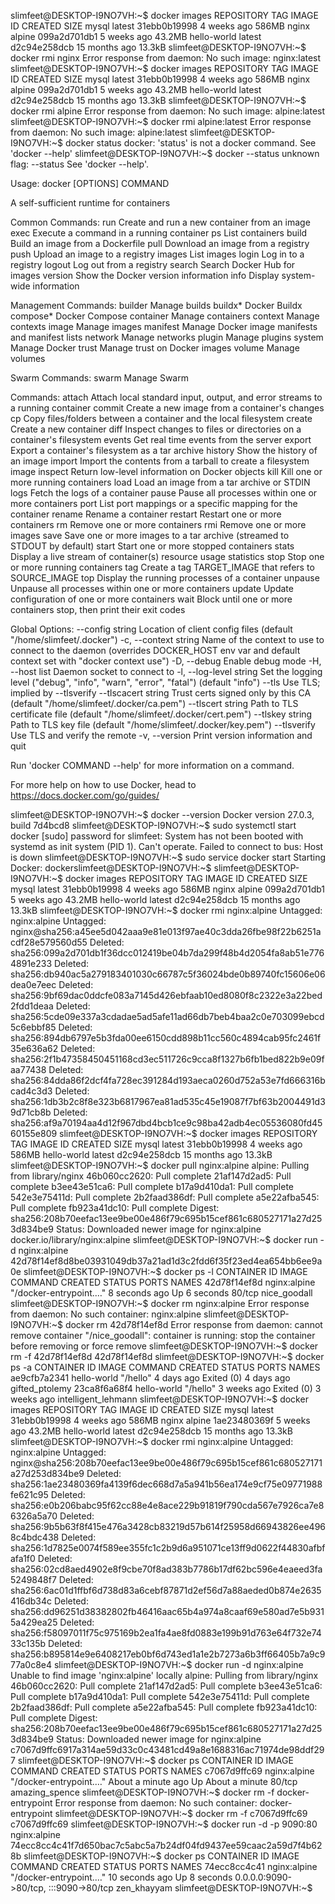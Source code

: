 slimfeet@DESKTOP-I9NO7VH:~$ docker images
REPOSITORY    TAG       IMAGE ID       CREATED         SIZE
mysql         latest    31ebb0b19998   4 weeks ago     586MB
nginx         alpine    099a2d701db1   5 weeks ago     43.2MB
hello-world   latest    d2c94e258dcb   15 months ago   13.3kB
slimfeet@DESKTOP-I9NO7VH:~$ docker rmi nginx
Error response from daemon: No such image: nginx:latest
slimfeet@DESKTOP-I9NO7VH:~$ docker images
REPOSITORY    TAG       IMAGE ID       CREATED         SIZE
mysql         latest    31ebb0b19998   4 weeks ago     586MB
nginx         alpine    099a2d701db1   5 weeks ago     43.2MB
hello-world   latest    d2c94e258dcb   15 months ago   13.3kB
slimfeet@DESKTOP-I9NO7VH:~$ docker rmi alpine
Error response from daemon: No such image: alpine:latest
slimfeet@DESKTOP-I9NO7VH:~$ docker rmi alpine:latest
Error response from daemon: No such image: alpine:latest
slimfeet@DESKTOP-I9NO7VH:~$ docker status
docker: 'status' is not a docker command.
See 'docker --help'
slimfeet@DESKTOP-I9NO7VH:~$ docker --status
unknown flag: --status
See 'docker --help'.

Usage:  docker [OPTIONS] COMMAND

A self-sufficient runtime for containers

Common Commands:
  run         Create and run a new container from an image
  exec        Execute a command in a running container
  ps          List containers
  build       Build an image from a Dockerfile
  pull        Download an image from a registry
  push        Upload an image to a registry
  images      List images
  login       Log in to a registry
  logout      Log out from a registry
  search      Search Docker Hub for images
  version     Show the Docker version information
  info        Display system-wide information

Management Commands:
  builder     Manage builds
  buildx*     Docker Buildx
  compose*    Docker Compose
  container   Manage containers
  context     Manage contexts
  image       Manage images
  manifest    Manage Docker image manifests and manifest lists
  network     Manage networks
  plugin      Manage plugins
  system      Manage Docker
  trust       Manage trust on Docker images
  volume      Manage volumes

Swarm Commands:
  swarm       Manage Swarm

Commands:
  attach      Attach local standard input, output, and error streams to a running container
  commit      Create a new image from a container's changes
  cp          Copy files/folders between a container and the local filesystem
  create      Create a new container
  diff        Inspect changes to files or directories on a container's filesystem
  events      Get real time events from the server
  export      Export a container's filesystem as a tar archive
  history     Show the history of an image
  import      Import the contents from a tarball to create a filesystem image
  inspect     Return low-level information on Docker objects
  kill        Kill one or more running containers
  load        Load an image from a tar archive or STDIN
  logs        Fetch the logs of a container
  pause       Pause all processes within one or more containers
  port        List port mappings or a specific mapping for the container
  rename      Rename a container
  restart     Restart one or more containers
  rm          Remove one or more containers
  rmi         Remove one or more images
  save        Save one or more images to a tar archive (streamed to STDOUT by default)
  start       Start one or more stopped containers
  stats       Display a live stream of container(s) resource usage statistics
  stop        Stop one or more running containers
  tag         Create a tag TARGET_IMAGE that refers to SOURCE_IMAGE
  top         Display the running processes of a container
  unpause     Unpause all processes within one or more containers
  update      Update configuration of one or more containers
  wait        Block until one or more containers stop, then print their exit codes

Global Options:
      --config string      Location of client config files (default "/home/slimfeet/.docker")
  -c, --context string     Name of the context to use to connect to the daemon (overrides DOCKER_HOST env var and
                           default context set with "docker context use")
  -D, --debug              Enable debug mode
  -H, --host list          Daemon socket to connect to
  -l, --log-level string   Set the logging level ("debug", "info", "warn", "error", "fatal") (default "info")
      --tls                Use TLS; implied by --tlsverify
      --tlscacert string   Trust certs signed only by this CA (default "/home/slimfeet/.docker/ca.pem")
      --tlscert string     Path to TLS certificate file (default "/home/slimfeet/.docker/cert.pem")
      --tlskey string      Path to TLS key file (default "/home/slimfeet/.docker/key.pem")
      --tlsverify          Use TLS and verify the remote
  -v, --version            Print version information and quit

Run 'docker COMMAND --help' for more information on a command.

For more help on how to use Docker, head to https://docs.docker.com/go/guides/

slimfeet@DESKTOP-I9NO7VH:~$ docker --version
Docker version 27.0.3, build 7d4bcd8
slimfeet@DESKTOP-I9NO7VH:~$ sudo systemctl start docker
[sudo] password for slimfeet:
System has not been booted with systemd as init system (PID 1). Can't operate.
Failed to connect to bus: Host is down
slimfeet@DESKTOP-I9NO7VH:~$ sudo service docker start
Starting Docker: dockerslimfeet@DESKTOP-I9NO7VH:~$
slimfeet@DESKTOP-I9NO7VH:~$ docker images
REPOSITORY    TAG       IMAGE ID       CREATED         SIZE
mysql         latest    31ebb0b19998   4 weeks ago     586MB
nginx         alpine    099a2d701db1   5 weeks ago     43.2MB
hello-world   latest    d2c94e258dcb   15 months ago   13.3kB
slimfeet@DESKTOP-I9NO7VH:~$ docker rmi nginx:alpine
Untagged: nginx:alpine
Untagged: nginx@sha256:a45ee5d042aaa9e81e013f97ae40c3dda26fbe98f22b6251acdf28e579560d55
Deleted: sha256:099a2d701db1f36dcc012419be04b7da299f48b4d2054fa8ab51e7764891e233
Deleted: sha256:db940ac5a279183401030c66787c5f36024bde0b89740fc15606e06dea0e7eec
Deleted: sha256:9bf69dac0ddcfe083a7145d426ebfaab10ed8080f8c2322e3a22bed2fdd1deaa
Deleted: sha256:5cde09e337a3cdadae5ad5afe11ad66db7beb4baa2c0e703099ebcd5c6ebbf85
Deleted: sha256:894db6797e5b3fda00ee6150cdd898b11cc560c4894cab95fc2461f35e636a62
Deleted: sha256:2f1b47358450451168cd3ec511726c9cca8f1327b6fb1bed822b9e09faa77438
Deleted: sha256:84dda86f2dcf4fa728ec391284d193aeca0260d752a53e7fd666316bcad4c3d3
Deleted: sha256:1db3b2c8f8e323b6817967ea81ad535c45e19087f7bf63b2004491d39d71cb8b
Deleted: sha256:af9a70194aa4d12f967dbd4bcb1ce9c98ba42adb4ec05536080fd4560155e809
slimfeet@DESKTOP-I9NO7VH:~$ docker images
REPOSITORY    TAG       IMAGE ID       CREATED         SIZE
mysql         latest    31ebb0b19998   4 weeks ago     586MB
hello-world   latest    d2c94e258dcb   15 months ago   13.3kB
slimfeet@DESKTOP-I9NO7VH:~$ docker pull nginx:alpine
alpine: Pulling from library/nginx
46b060cc2620: Pull complete
21af147d2ad5: Pull complete
b3ee43e51ca6: Pull complete
b17a9d410da1: Pull complete
542e3e75411d: Pull complete
2b2faad386df: Pull complete
a5e22afba545: Pull complete
fb923a41dc10: Pull complete
Digest: sha256:208b70eefac13ee9be00e486f79c695b15cef861c680527171a27d253d834be9
Status: Downloaded newer image for nginx:alpine
docker.io/library/nginx:alpine
slimfeet@DESKTOP-I9NO7VH:~$ docker run -d nginx:alpine
42d78f14ef8d8be03931049db37a21ad1d3c2fdd6f35f23ed4ea654bb6ee9a0e
slimfeet@DESKTOP-I9NO7VH:~$ docker ps -l
CONTAINER ID   IMAGE          COMMAND                  CREATED         STATUS         PORTS     NAMES
42d78f14ef8d   nginx:alpine   "/docker-entrypoint.…"   8 seconds ago   Up 6 seconds   80/tcp    nice_goodall
slimfeet@DESKTOP-I9NO7VH:~$ docker rm nginx:alpine
Error response from daemon: No such container: nginx:alpine
slimfeet@DESKTOP-I9NO7VH:~$ docker rm 42d78f14ef8d
Error response from daemon: cannot remove container "/nice_goodall": container is running: stop the container before removing or force remove
slimfeet@DESKTOP-I9NO7VH:~$ docker rm -f 42d78f14ef8d
42d78f14ef8d
slimfeet@DESKTOP-I9NO7VH:~$ docker ps -a
CONTAINER ID   IMAGE         COMMAND    CREATED       STATUS                   PORTS     NAMES
ae9cfb7a2341   hello-world   "/hello"   4 days ago    Exited (0) 4 days ago              gifted_ptolemy
23ca8f6a68f4   hello-world   "/hello"   3 weeks ago   Exited (0) 3 weeks ago             intelligent_lehmann
slimfeet@DESKTOP-I9NO7VH:~$ docker images
REPOSITORY    TAG       IMAGE ID       CREATED         SIZE
mysql         latest    31ebb0b19998   4 weeks ago     586MB
nginx         alpine    1ae23480369f   5 weeks ago     43.2MB
hello-world   latest    d2c94e258dcb   15 months ago   13.3kB
slimfeet@DESKTOP-I9NO7VH:~$ docker rmi nginx:alpine
Untagged: nginx:alpine
Untagged: nginx@sha256:208b70eefac13ee9be00e486f79c695b15cef861c680527171a27d253d834be9
Deleted: sha256:1ae23480369fa4139f6dec668d7a5a941b56ea174e9cf75e09771988fe621c95
Deleted: sha256:e0b206babc95f62cc88e4e8ace229b91819f790cda567e7926ca7e86326a5a70
Deleted: sha256:9b5b63f8f415e476a3428cb83219d57b614f25958d66943826ee4968c4bdc438
Deleted: sha256:1d7825e0074f589ee355fc1c2b9d6a951071ce13ff9d0622f44830afbfafa1f0
Deleted: sha256:02cd8aed4902e8f9cbe70f8ad383b7786b17df62bc596e4eaeed3fa5249848f7
Deleted: sha256:6ac01d1ffbf6d738d83a6cebf87871d2ef56d7a88aeded0b874e2635416db34c
Deleted: sha256:dd96251d38382802fb46416aac65b4a974a8caaf69e580ad7e5b9315a429ea25
Deleted: sha256:f58097011f75c975169b2ea1fa4ae8fd0883e199b91d763e64f732e7433c135b
Deleted: sha256:b895814e9e6408217eb0bf6d743ed1a1e2b7273a6b3ff66405b7a9c977a0c8e4
slimfeet@DESKTOP-I9NO7VH:~$ docker run -d nginx:alpine
Unable to find image 'nginx:alpine' locally
alpine: Pulling from library/nginx
46b060cc2620: Pull complete
21af147d2ad5: Pull complete
b3ee43e51ca6: Pull complete
b17a9d410da1: Pull complete
542e3e75411d: Pull complete
2b2faad386df: Pull complete
a5e22afba545: Pull complete
fb923a41dc10: Pull complete
Digest: sha256:208b70eefac13ee9be00e486f79c695b15cef861c680527171a27d253d834be9
Status: Downloaded newer image for nginx:alpine
c7067d9ffc6917a314ae59d33c0c43481cd49a8e1688316ac71974de98ddf297
slimfeet@DESKTOP-I9NO7VH:~$ docker ps
CONTAINER ID   IMAGE          COMMAND                  CREATED              STATUS              PORTS     NAMES
c7067d9ffc69   nginx:alpine   "/docker-entrypoint.…"   About a minute ago   Up About a minute   80/tcp    amazing_spence
slimfeet@DESKTOP-I9NO7VH:~$ docker rm -f docker-entrypoint
Error response from daemon: No such container: docker-entrypoint
slimfeet@DESKTOP-I9NO7VH:~$ docker rm -f c7067d9ffc69
c7067d9ffc69
slimfeet@DESKTOP-I9NO7VH:~$ docker run -d -p 9090:80 nginx:alpine
74ecc8cc4c41f7d650bac7c5abc5a7b24df04fd9437ee59caac2a59d7f4b628b
slimfeet@DESKTOP-I9NO7VH:~$ docker ps
CONTAINER ID   IMAGE          COMMAND                  CREATED          STATUS         PORTS                                   NAMES
74ecc8cc4c41   nginx:alpine   "/docker-entrypoint.…"   10 seconds ago   Up 8 seconds   0.0.0.0:9090->80/tcp, :::9090->80/tcp   zen_khayyam
slimfeet@DESKTOP-I9NO7VH:~$
